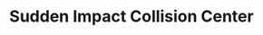 ---
title: "Sudden Impact Collision Center"
url: /glen-burnie/sudden-impact-collision-center/
shop: car repair
---